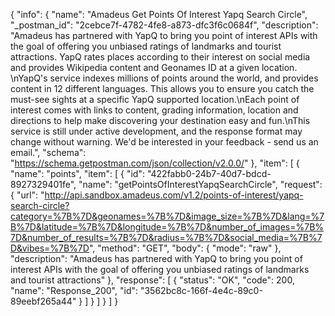 {
  "info": {
    "name": "Amadeus Get Points Of Interest Yapq Search Circle",
    "_postman_id": "2cebce7f-4782-4fe8-a873-dfc3f6c0684f",
    "description": "Amadeus has partnered with YapQ to bring you point of interest APIs with the goal of offering you unbiased ratings of landmarks and tourist attractions. YapQ rates places according to their interest on social media and provides Wikipedia content and Geonames ID at a given location. \nYapQ's service indexes millions of points around the world, and provides content in 12 different languages. This allows you to ensure you catch the must-see sights at a specific YapQ supported location.\nEach point of interest comes with links to content, grading information, location and directions to help make discovering your destination easy and fun.\nThis service is still under active development, and the response format may change without warning. We'd be interested in your feedback - send us an email.",
    "schema": "https://schema.getpostman.com/json/collection/v2.0.0/"
  },
  "item": [
    {
      "name": "points",
      "item": [
        {
          "id": "422fabb0-24b7-40d7-bdcd-8927329401fe",
          "name": "getPointsOfInterestYapqSearchCircle",
          "request": {
            "url": "http://api.sandbox.amadeus.com/v1.2/points-of-interest/yapq-search-circle?category=%7B%7D&geonames=%7B%7D&image_size=%7B%7D&lang=%7B%7D&latitude=%7B%7D&longitude=%7B%7D&number_of_images=%7B%7D&number_of_results=%7B%7D&radius=%7B%7D&social_media=%7B%7D&vibes=%7B%7D",
            "method": "GET",
            "body": {
              "mode": "raw"
            },
            "description": "Amadeus has partnered with YapQ to bring you point of interest APIs with the goal of offering you unbiased ratings of landmarks and tourist attractions"
          },
          "response": [
            {
              "status": "OK",
              "code": 200,
              "name": "Response_200",
              "id": "3562bc8c-166f-4e4c-89c0-89eebf265a44"
            }
          ]
        }
      ]
    }
  ]
}